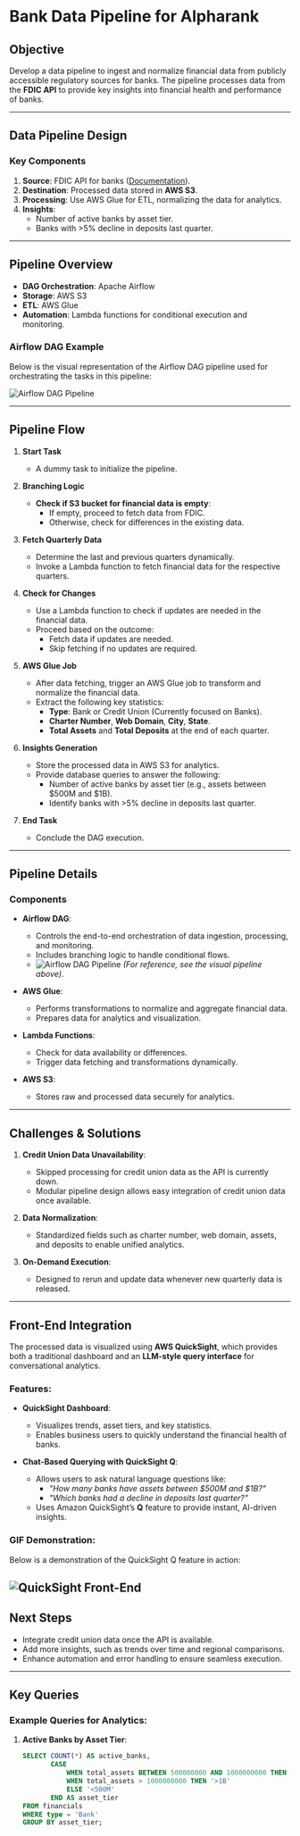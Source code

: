# Bank Data Pipeline for Alpharank

## **Objective**
Develop a data pipeline to ingest and normalize financial data from publicly accessible regulatory sources for banks. The pipeline processes data from the **FDIC API** to provide key insights into financial health and performance of banks.

---

## **Data Pipeline Design**

### **Key Components**
1. **Source**: FDIC API for banks ([Documentation](https://banks.data.fdic.gov/docs/)).
2. **Destination**: Processed data stored in **AWS S3**.
3. **Processing**: Use AWS Glue for ETL, normalizing the data for analytics.
4. **Insights**:
   - Number of active banks by asset tier.
   - Banks with >5% decline in deposits last quarter.

---

## **Pipeline Overview**
- **DAG Orchestration**: Apache Airflow
- **Storage**: AWS S3
- **ETL**: AWS Glue
- **Automation**: Lambda functions for conditional execution and monitoring.

### **Airflow DAG Example**
Below is the visual representation of the Airflow DAG pipeline used for orchestrating the tasks in this pipeline:

![Airflow DAG Pipeline](pictures/pipeline.jpg)

---

## **Pipeline Flow**

1. **Start Task**
   - A dummy task to initialize the pipeline.

2. **Branching Logic**
   - **Check if S3 bucket for financial data is empty**:
     - If empty, proceed to fetch data from FDIC.
     - Otherwise, check for differences in the existing data.

3. **Fetch Quarterly Data**
   - Determine the last and previous quarters dynamically.
   - Invoke a Lambda function to fetch financial data for the respective quarters.

4. **Check for Changes**
   - Use a Lambda function to check if updates are needed in the financial data.
   - Proceed based on the outcome:
     - Fetch data if updates are needed.
     - Skip fetching if no updates are required.

5. **AWS Glue Job**
   - After data fetching, trigger an AWS Glue job to transform and normalize the financial data.
   - Extract the following key statistics:
     - **Type**: Bank or Credit Union (Currently focused on Banks).
     - **Charter Number**, **Web Domain**, **City**, **State**.
     - **Total Assets** and **Total Deposits** at the end of each quarter.

6. **Insights Generation**
   - Store the processed data in AWS S3 for analytics.
   - Provide database queries to answer the following:
     - Number of active banks by asset tier (e.g., assets between $500M and $1B).
     - Identify banks with >5% decline in deposits last quarter.

7. **End Task**
   - Conclude the DAG execution.

---

## **Pipeline Details**

### **Components**
- **Airflow DAG**:
  - Controls the end-to-end orchestration of data ingestion, processing, and monitoring.
  - Includes branching logic to handle conditional flows.
  - ![Airflow DAG Pipeline](pictures/pipeline.jpg) *(For reference, see the visual pipeline above)*.

- **AWS Glue**:
  - Performs transformations to normalize and aggregate financial data.
  - Prepares data for analytics and visualization.

- **Lambda Functions**:
  - Check for data availability or differences.
  - Trigger data fetching and transformations dynamically.

- **AWS S3**:
  - Stores raw and processed data securely for analytics.

---

## **Challenges & Solutions**
1. **Credit Union Data Unavailability**:
   - Skipped processing for credit union data as the API is currently down.
   - Modular pipeline design allows easy integration of credit union data once available.

2. **Data Normalization**:
   - Standardized fields such as charter number, web domain, assets, and deposits to enable unified analytics.

3. **On-Demand Execution**:
   - Designed to rerun and update data whenever new quarterly data is released.

---

## **Front-End Integration**
The processed data is visualized using **AWS QuickSight**, which provides both a traditional dashboard and an **LLM-style query interface** for conversational analytics.

### **Features**:
- **QuickSight Dashboard**:
  - Visualizes trends, asset tiers, and key statistics.
  - Enables business users to quickly understand the financial health of banks.

- **Chat-Based Querying with QuickSight Q**:
  - Allows users to ask natural language questions like:
    - *"How many banks have assets between $500M and $1B?"*
    - *"Which banks had a decline in deposits last quarter?"*
  - Uses Amazon QuickSight’s **Q** feature to provide instant, AI-driven insights.

### **GIF Demonstration**:
Below is a demonstration of the QuickSight Q feature in action:

![QuickSight Front-End](pictures/front_end.gif)
---

## **Next Steps**
- Integrate credit union data once the API is available.
- Add more insights, such as trends over time and regional comparisons.
- Enhance automation and error handling to ensure seamless execution.

---

## **Key Queries**
### Example Queries for Analytics:
1. **Active Banks by Asset Tier**:
   ```sql
   SELECT COUNT(*) AS active_banks, 
          CASE 
              WHEN total_assets BETWEEN 500000000 AND 1000000000 THEN '500M-1B'
              WHEN total_assets > 1000000000 THEN '>1B'
              ELSE '<500M'
          END AS asset_tier
   FROM financials
   WHERE type = 'Bank'
   GROUP BY asset_tier;
